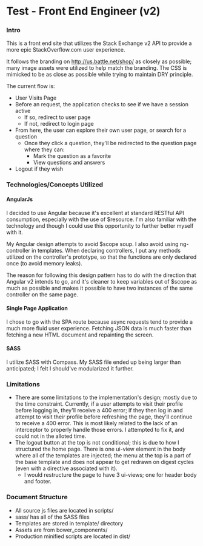 # Test - Front End Engineer (v2)

### Intro

This is a front end site that utilizes the Stack Exchange v2 API to provide a more epic StackOverflow.com user experience.

It follows the branding on http://us.battle.net/shop/ as closely as possible; many image assets were utilized to help match the branding. The CSS is mimicked to be as close as possible while trying to maintain DRY principle.

The current flow is:
* User Visits Page
* Before an request, the application checks to see if we have a session active
  * If so, redirect to user page
  * If not, redirect to login page
* From here, the user can explore their own user page, or search for a question
  * Once they click a question, they'll be redirected to the question page where they can:
    * Mark the question as a favorite
    * View questions and answers
* Logout if they wish

### Technologies/Concepts Utilized

#### AngularJs

I decided to use Angular because it's excellent at standard RESTful API consumption, especially with the use of $resource. I'm also familiar with the technology and though I could use this opportunity to further better myself with it.

My Angular design attempts to avoid $scope soup. I also avoid using ng-controller in templates. When declaring controllers, I put any methods utilized on the controller's prototype, so that the functions are only declared once (to avoid memory leaks).

The reason for following this design pattern has to do with the direction that Angular v2 intends to go, and it's cleaner to keep variables out of $scope as much as possible and makes it possible to have two instances of the same controller on the same page.

#### Single Page Application

I chose to go with the SPA route because async requests tend to provide a much more fluid user experience. Fetching JSON data is much faster than fetching a new HTML document and repainting the screen.

#### SASS

I utilize SASS with Compass. My SASS file ended up being larger than anticipated; I felt I should've modularized it further.

### Limitations

* There are some limitations to the implementation's design; mostly due to the time constraint. Currently, if a user attempts to visit their profile before logging in, they'll receive a 400 error; if they then log in and attempt to visit their profile before refreshing the page, they'll continue to receive a 400 error. This is most likely related to the lack of an interceptor to properly handle those errors. I attempted to fix it, and could not in the alloted time.
* The logout button at the top is not conditional; this is due to how I structured the home page. There is one ui-view element in the body where all of the templates are injected; the menu at the top is a part of the base template and does not appear to get redrawn on digest cycles (even with a directive associated with it).
  * I would restructure the page to have 3 ui-views; one for header body and footer.

### Document Structure

* All source js files are located in scripts/
* sass/ has all of the SASS files
* Templates are stored in template/ directory
* Assets are from bower_components/
* Production minified scripts are located in dist/


